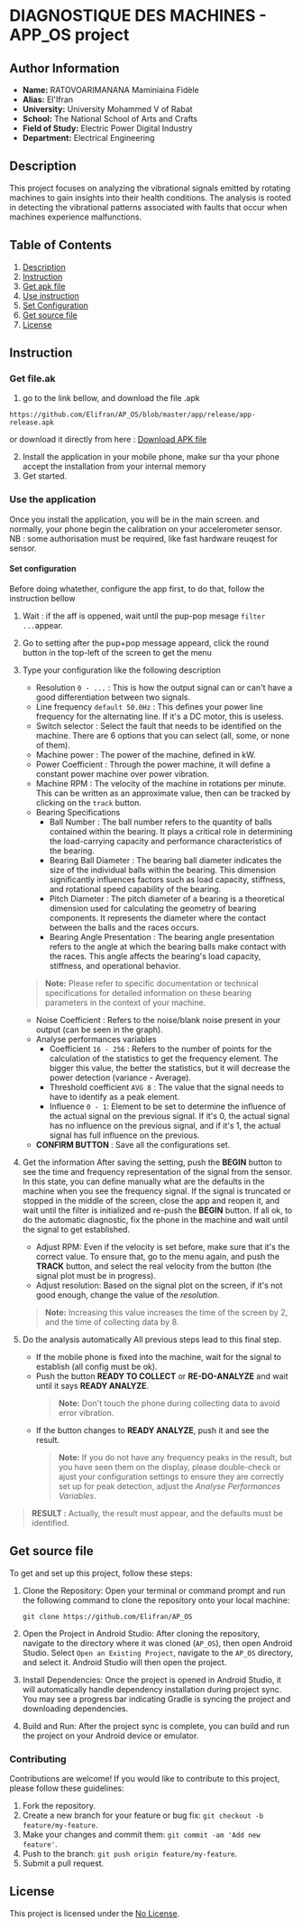 # DIAGNOSTIQUE DES MACHINES - APP_OS project
## Author Information

- **Name:** RATOVOARIMANANA Maminiaina Fidèle
- **Alias:** El'Ifran
- **University:** University Mohammed V of Rabat
- **School:** The National School of Arts and Crafts
- **Field of Study:** Electric Power Digital Industry
- **Department:** Electrical Engineering

    
## Description <a name="Description"></a>

This project focuses on analyzing the vibrational signals emitted by rotating machines to gain insights into their health conditions. 
The analysis is rooted in detecting the vibrational patterns associated with faults that occur when machines experience malfunctions.

## Table of Contents

1. [Description](#Description)
2. [Instruction](#Instruction)
3. [Get apk file](#GetApk)
4. [Use instruction](#UseApk)
5. [Set Configuration](#SetCong)
6. [Get source file](#GetSource)
7. [License](#license)

## Instruction <a name="Instruction"></a>
### Get file.ak <a name="GetApk"></a>
1. go to the link bellow, and download the file .apk

```
https://github.com/Elifran/AP_OS/blob/master/app/release/app-release.apk
```

or download it directly from here : [Download APK file](https://github.com/Elifran/AP_OS/raw/master/app/release/app-release.apk)

2. Install the application in your mobile phone, make sur tha your phone accept the installation from your internal memory
3. Get started.

### Use the application <a name="Useapk"></a>
Once you install the application, you will be in the main screen. and normally, your phone begin the calibration on your accelerometer sensor.
NB : some authorisation must be required, like fast hardware reuqest for sensor.

#### Set configuration <a name="SetCong"></a>
Before doing whatether, configure the app first, to do that, follow the instruction bellow
1. Wait :
   if the aff is oppened, wait until the pup-pop mesage `filter ...`appear.
2. Go to setting
   after the pup+pop message appeard, click the round button in the top-left of the screen to get the menu

3. Type your configuration like the following description

    - Resolution `0 - ...` : This is how the output signal can or can't have a good differentiation between two signals.
    - Line frequency `default 50.0Hz` : This defines your power line frequency for the alternating line. If it's a DC motor, this is useless.
    - Switch selector : Select the fault that needs to be identified on the machine. There are 6 options that you can select (all, some, or none of them).
    - Machine power : The power of the machine, defined in kW.
    - Power Coefficient : Through the power machine, it will define a constant power machine over power vibration.
    - Machine RPM : The velocity of the machine in rotations per minute. This can be written as an approximate value, then can be tracked by clicking on the `track` button.
    - Bearing Specifications
      - Ball Number : The ball number refers to the quantity of balls contained within the bearing. It plays a critical role in determining the load-carrying capacity and performance characteristics of the bearing.
      - Bearing Ball Diameter : The bearing ball diameter indicates the size of the individual balls within the bearing. This dimension significantly influences factors such as load capacity, stiffness, and rotational speed capability of the bearing.
      - Pitch Diameter : The pitch diameter of a bearing is a theoretical dimension used for calculating the geometry of bearing components. It represents the diameter where the contact between the balls and the races occurs.
      - Bearing Angle Presentation : The bearing angle presentation refers to the angle at which the bearing balls make contact with the races. This angle affects the bearing's load capacity, stiffness, and operational behavior.
    > **Note:** Please refer to specific documentation or technical specifications for detailed information on these bearing parameters in the context of your machine.
    - Noise Coefficient : Refers to the noise/blank noise present in your output (can be seen in the graph).
    - Analyse performances variables
      - Coefficient `16 - 256` : Refers to the number of points for the calculation of the statistics to get the frequency element. The bigger this value, the better the statistics, but it will decrease the power detection (variance - Average).
      - Threshold coefficient `AVG 8` : The value that the signal needs to have to identify as a peak element.
      - Influence `0 - 1`: Element to be set to determine the influence of the actual signal on the previous signal. If it's 0, the actual signal has no influence on the previous signal, and if it's 1, the actual signal has full influence on the previous.
    - **CONFIRM BUTTON** : Save all the configurations set.

4. Get the information
   After saving the setting, push the **BEGIN** button to see the time and frequency representation of the signal from the sensor. In this state, you can define manually what are the defaults in the machine when you see the frequency signal. If the signal is truncated or stopped in the middle of the screen, close the app and reopen it, and wait until the filter is initialized and re-push the **BEGIN** button.
   If all ok, to do the automatic diagnostic, fix the phone in the machine and wait until the signal to get established.
   - Adjust RPM: Even if the velocity is set before, make sure that it's the correct value. To ensure that, go to the menu again, and push the **TRACK** button, and select the real velocity from the button (the signal plot must be in progress).
   - Adjust resolution: Based on the signal plot on the screen, if it's not good enough, change the value of the *resolution*.
   > **Note:** Increasing this value increases the time of the screen by 2, and the time of collecting data by 8.

5. Do the analysis automatically
   All previous steps lead to this final step.
   - If the mobile phone is fixed into the machine, wait for the signal to establish (all config must be ok).
   - Push the button **READY TO COLLECT** or **RE-DO-ANALYZE** and wait until it says **READY ANALYZE**.
     > **Note:** Don't touch the phone during collecting data to avoid error vibration.
   - If the button changes to **READY ANALYZE**, push it and see the result.
     > **Note:** If you do not have any frequency peaks in the result, but you have seen them on the display, please double-check or ajust your configuration settings to ensure they are correctly set up for peak detection, adjust the *Analyse Performances Variables*.
> **RESULT :** Actually, the result must appear, and the defaults must be identified.

   
## Get source file<a name="GetSource"></a>

To get and set up this project, follow these steps:

1. Clone the Repository: Open your terminal or command prompt and run the following command to clone the repository onto your local machine:

    ```
    git clone https://github.com/Elifran/AP_OS
    ```

2. Open the Project in Android Studio: After cloning the repository, navigate to the directory where it was cloned (`AP_OS`), then open Android Studio. Select `Open an Existing Project`, navigate to the `AP_OS` directory, and select it. Android Studio will then open the project.

3. Install Dependencies: Once the project is opened in Android Studio, it will automatically handle dependency installation during project sync. You may see a progress bar indicating Gradle is syncing the project and downloading dependencies. 

4. Build and Run: After the project sync is complete, you can build and run the project on your Android device or emulator.

### Contributing

Contributions are welcome! If you would like to contribute to this project, please follow these guidelines:

1. Fork the repository.
2. Create a new branch for your feature or bug fix: `git checkout -b feature/my-feature`.
3. Make your changes and commit them: `git commit -am 'Add new feature'`.
4. Push to the branch: `git push origin feature/my-feature`.
5. Submit a pull request.

## License

This project is licensed under the [No License](LICENSE).
